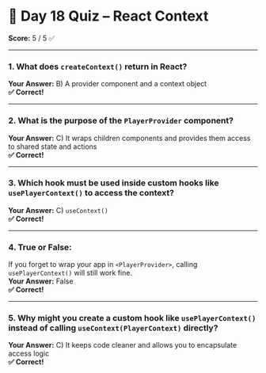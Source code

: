# 🧠 Day 18 Quiz – React Context

**Score:** 5 / 5 ✅

---

### 1. What does `createContext()` return in React?

**Your Answer:** B) A provider component and a context object  
**✅ Correct!**

---

### 2. What is the purpose of the `PlayerProvider` component?

**Your Answer:** C) It wraps children components and provides them access to shared state and actions  
**✅ Correct!**

---

### 3. Which hook must be used inside custom hooks like `usePlayerContext()` to access the context?

**Your Answer:** C) `useContext()`  
**✅ Correct!**

---

### 4. True or False:

If you forget to wrap your app in `<PlayerProvider>`, calling `usePlayerContext()` will still work fine.  
**Your Answer:** False  
**✅ Correct!**

---

### 5. Why might you create a custom hook like `usePlayerContext()` instead of calling `useContext(PlayerContext)` directly?

**Your Answer:** C) It keeps code cleaner and allows you to encapsulate access logic  
**✅ Correct!**

